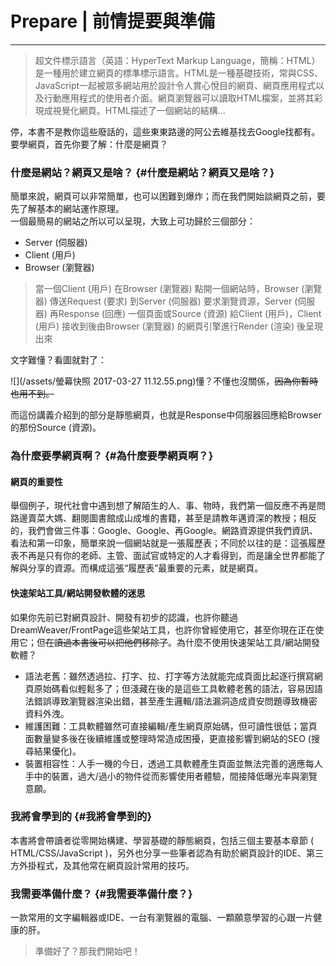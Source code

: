 # Prepare \| 前情提要與準備

---

> 超文件標示語言（英語：HyperText Markup Language，簡稱：HTML）是一種用於建立網頁的標準標示語言。HTML是一種基礎技術，常與CSS、JavaScript一起被眾多網站用於設計令人賞心悅目的網頁、網頁應用程式以及行動應用程式的使用者介面。網頁瀏覽器可以讀取HTML檔案，並將其彩現成視覺化網頁。HTML描述了一個網站的結構...

停，本書不是教你這些廢話的，這些東東路邊的阿公去維基找去Google找都有。  
要學網頁，首先你要了解：什麼是網頁？

### 什麼是網站？網頁又是啥？ {#什麼是網站？網頁又是啥？}

簡單來說，網頁可以非常簡單，也可以困難到爆炸；而在我們開始談網頁之前，要先了解基本的網站運作原理。  
一個最簡易的網站之所以可以呈現，大致上可功歸於三個部分：

* Server \(伺服器\)
* Client \(用戶\)
* Browser \(瀏覽器\)

> 當一個Client \(用戶\) 在Browser \(瀏覽器\) 點開一個網站時，Browser \(瀏覽器\) 傳送Request \(要求\) 到Server \(伺服器\) 要求瀏覽資源，Server \(伺服器\) 再Response \(回應\) 一個頁面或Source \(資源\) 給Client \(用戶\)，Client \(用戶\) 接收到後由Browser \(瀏覽器\) 的網頁引擎進行Render \(渲染\) 後呈現出來

文字難懂？看圖就對了：

![](/assets/螢幕快照 2017-03-27 11.12.55.png)懂？不懂也沒關係，~~因為你暫時也用不到。~~

而這份講義介紹到的部分是靜態網頁，也就是Response中伺服器回應給Browser的那份Source \(資源\)。

### 為什麼要學網頁啊？ {#為什麼要學網頁啊？}

#### 網頁的重要性

舉個例子，現代社會中遇到想了解陌生的人、事、物時，我們第一個反應不再是問路邊賣菜大媽、翻閱圖書館成山成堆的書籍，甚至是請教年邁資深的教授；相反的，我們會做三件事：Google、Google、再Google。網路資源提供我們資訊、看法和第一印象，簡單來說一個網站就是一張履歷表；不同於以往的是：這張履歷表不再是只有你的老師、主管、面試官或特定的人才看得到，而是讓全世界都能了解與分享的資源。而構成這張“履歷表”最重要的元素，就是網頁。

#### 快速架站工具/網站開發軟體的迷思

如果你先前已對網頁設計、開發有初步的認識，也許你聽過DreamWeaver/FrontPage這些架站工具，也許你曾經使用它，甚至你現在正在使用它；但~~在讀過本書後可以把他們移除了~~。為什麼不使用快速架站工具/網站開發軟體？

* 語法老舊：雖然透過拉、打字、拉、打字等方法就能完成頁面比起逐行撰寫網頁原始碼看似輕鬆多了；但淺藏在後的是這些工具軟體老舊的語法，容易因語法錯誤導致瀏覽器渲染出錯，甚至產生邏輯/語法漏洞造成資安問題導致機密資料外洩。
* 維護困難：工具軟體雖然可直接編輯/產生網頁原始碼，但可讀性很低；當頁面數量變多後在後續維護或整理時常造成困擾，更直接影響到網站的SEO \(搜尋結果優化\)。
* 裝置相容性：人手一機的今日，透過工具軟體產生頁面並無法完善的適應每人手中的裝置，過大/過小的物件從而影響使用者體驗，間接降低曝光率與瀏覽意願。

### 我將會學到的 {#我將會學到的}

本書將會帶讀者從零開始構建、學習基礎的靜態網頁，包括三個主要基本章節 \( HTML/CSS/JavaScript \)，另外也分享一些筆者認為有助於網頁設計的IDE、第三方外掛程式，及其他常在網頁設計常用的技巧。

### 我需要準備什麼？ {#我需要準備什麼？}

一款常用的文字編輯器或IDE、一台有瀏覽器的電腦、一顆願意學習的心跟一片健康的肝。

> 準備好了？那我們開始吧！




